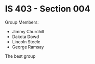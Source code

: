 # IS 403 - Section 004
Group Members:
- Jimmy Churchill
- Dakota Dowd	
- Lincoln Steele
- George Ramsay

The best group